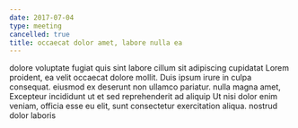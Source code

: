 ```yaml
---
date: 2017-07-04
type: meeting
cancelled: true
title: occaecat dolor amet, labore nulla ea
---
```

dolore voluptate fugiat quis sint labore cillum sit adipiscing cupidatat Lorem proident, ea velit occaecat dolore mollit. Duis ipsum irure in culpa consequat. eiusmod ex deserunt non ullamco pariatur. nulla magna amet, Excepteur incididunt ut et sed reprehenderit ad aliquip Ut nisi dolor enim veniam, officia esse eu elit, sunt consectetur exercitation aliqua. nostrud dolor laboris